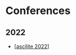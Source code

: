 # Conferences

## 2022

- [[ascilite 2022]]


[//begin]: # "Autogenerated link references for markdown compatibility"
[ascilite 2022]: <ascilite2022/ascilite 2022> "ASCILITE 2022"
[//end]: # "Autogenerated link references"